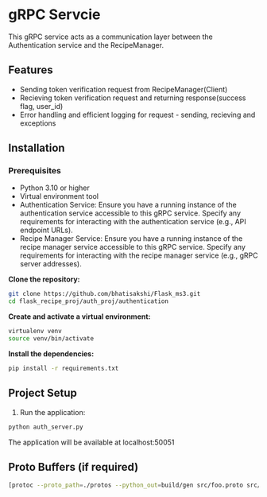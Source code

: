 # gRPC Servcie
This gRPC service acts as a communication layer between the Authentication service and the RecipeManager.

## Features
- Sending token verification request from RecipeManager(Client) 
- Recieving token verification request and returning response(success flag, user_id)
- Error handling and efficient logging for request - sending, recieving and exceptions
  
## Installation

### Prerequisites
- Python 3.10 or higher
- Virtual environment tool
- Authentication Service: 
  Ensure you have a running instance of the authentication service accessible to this gRPC service. Specify any requirements for interacting with the authentication service (e.g., API endpoint URLs).
- Recipe Manager Service: 
  Ensure you have a running instance of the recipe manager service accessible to this gRPC service. Specify any requirements for interacting with the recipe manager service (e.g., gRPC server addresses).

**Clone the repository:**
```bash
git clone https://github.com/bhatisakshi/Flask_ms3.git
cd flask_recipe_proj/auth_proj/authentication
```

**Create and activate a virtual environment:**
```bash
virtualenv venv
source venv/bin/activate 
```

**Install the dependencies:**
```bash
pip install -r requirements.txt
```


## Project Setup

1. Run the application:
```bash
python auth_server.py
```
The application will be available at localhost:50051


## Proto Buffers (if required)
```bash
[protoc --proto_path=./protos --python_out=build/gen src/foo.proto src/bar/baz./protos](https://github.com/bhatisakshi/Flask_ms3.git)
```
